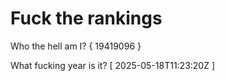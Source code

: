 # Fuck the rankings

Who the hell am I?
{ 19419096 }

What fucking year is it?
[ 2025-05-18T11:23:20Z ]
